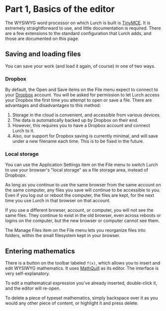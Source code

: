 
# Part 1, Basics of the editor

The WYSIWYG word processor on which Lurch is built is
[TinyMCE](http://www.tinymce.com).  It is extremely straightforward to use,
and little documentation is required.  There are a few extensions to the
standard configuration that Lurch adds, and those are documented on this
page.

## Saving and loading files

You can save your work (and load it again, of course) in one of two ways.

### Dropbox

By default, the Open and Save items on the File menu expect to connect to
your [Dropbox](http://www.dropbox.com) account.  You will be asked for
permission to let Lurch access your Dropbox the first time you attempt to
open or save a file.  There are advantages and disadvantages to this method:

 1. Storage in the cloud is convenient, and accessible from various
    devices.
 1. The data is automatically backed up by Dropbox on their end.
 1. However, this requires you to have a Dropbox account and connect Lurch
    to it.
 1. Also, our support for Dropbox saving is currently minimal, and will
    save under a new filename each time.  This is to be fixed in the future.

### Local storage

You can use the Application Settings item on the File menu to switch Lurch
to use your browser's "local storage" as a file storage area, instead of
Dropbopx.

As long as you continue to use the same browser from the same account on the
same computer, any files you save will continue to be accessible to you.
Even if you log out or reboot the computer, the files are kept, for the next
time you use Lurch in that browser on that account.

If you use a different browser, account, or computer, you will not see the
same files.  They continue to exist in the old browser, even across reboots
or logins on the computer, but the new browser or computer cannot see them.

The Manage Files item on the File menu lets you reorganize files into
folders, within the small filesystem kept in your browser.

## Entering mathematics

There is a button on the toolbar labeled `f(x)`, which allows you to insert
and edit WYSIWYG mathematics.  It uses [MathQuill](http://mathquill.com/) as
its editor.  The interface is very self-explanatory.

To edit a mathematical expression you've already inserted, double-click it,
and the editor will re-open.

To delete a piece of typeset mathematics, simply backspace over it as you
would any other piece of content, or highlight it and press delete.

